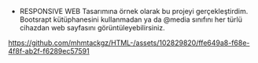 
<ul>
<li>
  RESPONSIVE WEB Tasarımına örnek olarak bu projeyi gerçekleştirdim. Bootsrapt kütüphanesini kullanmadan ya da @media sınıfını her türlü cihazdan web sayfasını görüntüleyebilirsiniz.
</li>
</ul>

https://github.com/mhmtackgz/HTML-/assets/102829820/ffe649a8-f68e-4f8f-ab2f-f6289ec57591

